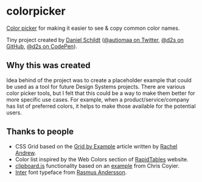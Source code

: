 # colorpicker

[Color picker](https://colorpicker.autiomaa.org/) for making it easier to see & copy common color names.

Tiny project created by <a href="http://autiomaa.org/" title="Link to personal website" role="link" rel="noopener">Daniel Schildt</a> (<a href="https://twitter.com/autiomaa" title="@autiomaa on Twitter" role="link" rel="noopener noreferrer">@autiomaa on Twitter</a>, <a href="https://github.com/d2s" title="@d2s on GitHub" role="link" rel="noopener noreferrer">@d2s on GitHub</a>, <a href="https://codepen.io/d2s/" title="@d2s on CodePen" role="link" rel="noopener noreferrer">@d2s on CodePen</a>).<br>

## Why this was created

Idea behind of the project was to create a placeholder example that could be used as a tool for future Design Systems projects. There are various color picker tools, but I felt that this could be a way to make them better for more specific use cases. For example, when a product/service/company has list of preferred colors, it helps to make those available for the potential users.

## Thanks to people

- CSS Grid based on the <a href="https://gridbyexample.com/patterns/header-asmany-footer/" title="Article: Header, footer, centre panel containing as many items as fit" role="link" rel="noopener noreferrer">Grid by Example</a> article written by <a href="https://codepen.io/rachelandrew/" title="@rachelandrew on CodePen" role="link" rel="noopener noreferrer">Rachel Andrew</a>.
- Color list inspired by the Web Colors section of <a href="https://www.rapidtables.com/web/color/index.html" title="Link to Web Colors section" role="link" rel="noopener noreferrer">RapidTables</a> website.<br>
- <a href="https://clipboardjs.com/" title="Link to clipboard.js website" role="link" rel="noopener noreferrer">clipboard.js</a> functionality based on an <a href="https://codepen.io/chriscoyier/pen/bBBLRE" title="CodePen example: Simplest Possible Clipboard.js" role="link" rel="noopener noreferrer">example</a> from Chris Coyier.<br>
- <a href="https://rsms.me/inter/" role="link" rel="noopener noreferrer">Inter</a> font typeface from <a href="https://rsms.me/" role="link" rel="noopener noreferrer">Rasmus Andersson</a>.
